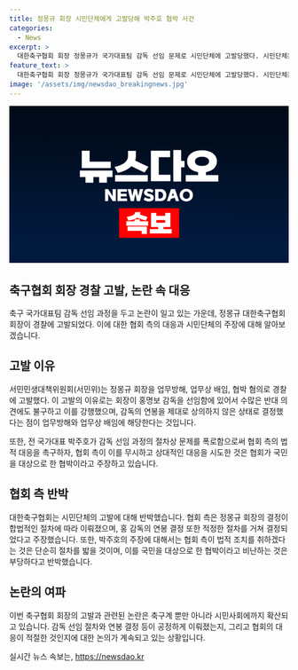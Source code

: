 ```yaml
---
title: 정몽규 회장 시민단체에게 고발당해 박주호 협박 사건
categories:
  - News
excerpt: >
  대한축구협회 회장 정몽규가 국가대표팀 감독 선임 문제로 시민단체에 고발당했다. 시민단체는 회장을 업무방해, 업무상 배임, 협박 혐의로 경찰에 고발했으며, 전 국가대표 박주호가 감독 선임 절차상 문제를 폭로함에 따라 협회 측이 법적 대응을 시도한 것에 대해 비판했다. 현 상황에서 많은 논란이 예상되고 있다.
feature_text: >
  대한축구협회 회장 정몽규가 국가대표팀 감독 선임 문제로 시민단체에 고발당했다. 시민단체는 회장을 업무방해, 업무상 배임, 협박 혐의로 경찰에 고발했으며, 전 국가대표 박주호가 감독 선임 절차상 문제를 폭로함에 따라 협회 측이 법적 대응을 시도한 것에 대해 비판했다. 현 상황에서 많은 논란이 예상되고 있다.
image: '/assets/img/newsdao_breakingnews.jpg'
---
```


<p><img src="/assets/img/newsdao_breakingnews.jpg" alt="koreaapp 속보" /></p>

<h2 data-ke-size="size26">축구협회 회장 경찰 고발, 논란 속 대응</h2>

<p data-ke-size="size16">축구 국가대표팀 감독 선임 과정을 두고 논란이 일고 있는 가운데, 정몽규 대한축구협회 회장이 경찰에 고발되었다. 이에 대한 협회 측의 대응과 시민단체의 주장에 대해 알아보겠습니다.</p>

<h2 data-ke-size="size24">고발 이유</h2>

<p data-ke-size="size16">서민민생대책위원회(서민위)는 정몽규 회장을 업무방해, 업무상 배임, 협박 혐의로 경찰에 고발했다. 이 고발의 이유로는 회장이 홍명보 감독을 선임함에 있어서 수많은 반대 의견에도 불구하고 이를 강행했으며, 감독의 연봉을 제대로 상의하지 않은 상태로 결정했다는 점이 업무방해와 업무상 배임에 해당한다는 것입니다.</p>

<p data-ke-size="size16">또한, 전 국가대표 박주호가 감독 선임 과정의 절차상 문제를 폭로함으로써 협회 측의 법적 대응을 촉구하자, 협회 측이 이를 무시하고 상대적인 대응을 시도한 것은 협회가 국민을 대상으로 한 협박이라고 주장하고 있습니다.</p>

<h2 data-ke-size="size24">협회 측 반박</h2>

<p data-ke-size="size16">대한축구협회는 시민단체의 고발에 대해 반박했습니다. 협회 측은 정몽규 회장의 결정이 합법적인 절차에 따라 이뤄졌으며, 홍 감독의 연봉 결정 또한 적정한 절차를 거쳐 결정되었다고 주장했습니다. 또한, 박주호의 주장에 대해서는 협회 측이 법적 조치를 취하겠다는 것은 단순히 절차를 밟을 것이며, 이를 국민을 대상으로 한 협박이라고 비난하는 것은 부당하다고 반박했습니다.</p>

<h2 data-ke-size="size24">논란의 여파</h2>

<p data-ke-size="size16">이번 축구협회 회장의 고발과 관련된 논란은 축구계 뿐만 아니라 시민사회에까지 확산되고 있습니다. 감독 선임 절차와 연봉 결정 등이 공정하게 이뤄졌는지, 그리고 협회의 대응이 적절한 것인지에 대한 논의가 계속되고 있는 상황입니다.</p>
실시간 뉴스 속보는, <a href="https://newsdao.kr" rel="dofollow">https://newsdao.kr</a>


